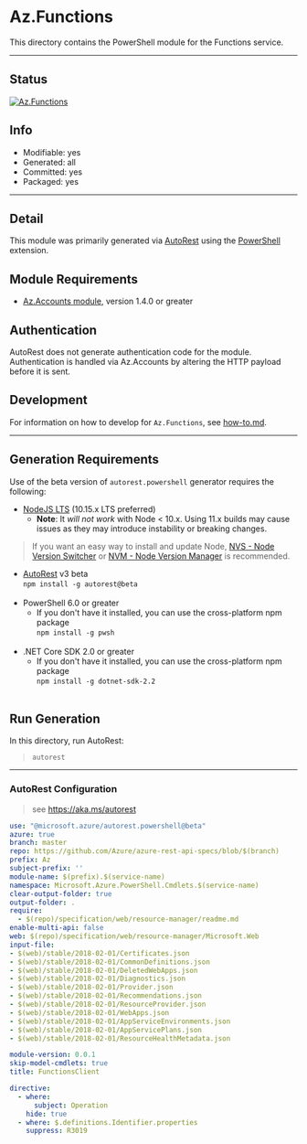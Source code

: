 <!-- region Generated -->
# Az.Functions
This directory contains the PowerShell module for the Functions service.

---
## Status
[![Az.Functions](https://img.shields.io/powershellgallery/v/Az.Functions.svg?style=flat-square&label=Az.Functions "Az.Functions")](https://www.powershellgallery.com/packages/Az.Functions/)

## Info
- Modifiable: yes
- Generated: all
- Committed: yes
- Packaged: yes

---
## Detail
This module was primarily generated via [AutoRest](https://github.com/Azure/autorest) using the [PowerShell](https://github.com/Azure/autorest.powershell) extension.

## Module Requirements
- [Az.Accounts module](https://www.powershellgallery.com/packages/Az.Accounts/), version 1.4.0 or greater

## Authentication
AutoRest does not generate authentication code for the module. Authentication is handled via Az.Accounts by altering the HTTP payload before it is sent.

## Development
For information on how to develop for `Az.Functions`, see [how-to.md](how-to.md).
<!-- endregion -->

---
## Generation Requirements
Use of the beta version of `autorest.powershell` generator requires the following:
- [NodeJS LTS](https://nodejs.org) (10.15.x LTS preferred)
  - **Note**: It *will not work* with Node < 10.x. Using 11.x builds may cause issues as they may introduce instability or breaking changes.
> If you want an easy way to install and update Node, [NVS - Node Version Switcher](../nodejs/installing-via-nvs.md) or [NVM - Node Version Manager](../nodejs/installing-via-nvm.md) is recommended.
- [AutoRest](https://aka.ms/autorest) v3 beta <br>`npm install -g autorest@beta`<br>&nbsp;
- PowerShell 6.0 or greater
  - If you don't have it installed, you can use the cross-platform npm package <br>`npm install -g pwsh`<br>&nbsp;
- .NET Core SDK 2.0 or greater
  - If you don't have it installed, you can use the cross-platform npm package <br>`npm install -g dotnet-sdk-2.2`<br>&nbsp;

## Run Generation
In this directory, run AutoRest:
> `autorest`

---
### AutoRest Configuration
> see https://aka.ms/autorest

``` yaml
use: "@microsoft.azure/autorest.powershell@beta"
azure: true
branch: master
repo: https://github.com/Azure/azure-rest-api-specs/blob/$(branch)
prefix: Az
subject-prefix: ''
module-name: $(prefix).$(service-name)
namespace: Microsoft.Azure.PowerShell.Cmdlets.$(service-name)
clear-output-folder: true
output-folder: .
require:
  - $(repo)/specification/web/resource-manager/readme.md
enable-multi-api: false
web: $(repo)/specification/web/resource-manager/Microsoft.Web
input-file:
- $(web)/stable/2018-02-01/Certificates.json
- $(web)/stable/2018-02-01/CommonDefinitions.json
- $(web)/stable/2018-02-01/DeletedWebApps.json
- $(web)/stable/2018-02-01/Diagnostics.json
- $(web)/stable/2018-02-01/Provider.json
- $(web)/stable/2018-02-01/Recommendations.json
- $(web)/stable/2018-02-01/ResourceProvider.json
- $(web)/stable/2018-02-01/WebApps.json
- $(web)/stable/2018-02-01/AppServiceEnvironments.json
- $(web)/stable/2018-02-01/AppServicePlans.json
- $(web)/stable/2018-02-01/ResourceHealthMetadata.json

module-version: 0.0.1
skip-model-cmdlets: true
title: FunctionsClient

directive:
  - where:
      subject: Operation
    hide: true
  - where: $.definitions.Identifier.properties
    suppress: R3019
```
